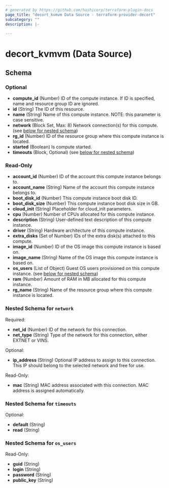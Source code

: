 ```yaml
---
# generated by https://github.com/hashicorp/terraform-plugin-docs
page_title: "decort_kvmvm Data Source - terraform-provider-decort"
subcategory: ""
description: |-
  
---
```


# decort_kvmvm (Data Source)





<!-- schema generated by tfplugindocs -->
## Schema

### Optional

- **compute_id** (Number) ID of the compute instance. If ID is specified, name and resource group ID are ignored.
- **id** (String) The ID of this resource.
- **name** (String) Name of this compute instance. NOTE: this parameter is case sensitive.
- **network** (Block Set, Max: 8) Network connection(s) for this compute. (see [below for nested schema](#nestedblock--network))
- **rg_id** (Number) ID of the resource group where this compute instance is located.
- **started** (Boolean) Is compute started.
- **timeouts** (Block, Optional) (see [below for nested schema](#nestedblock--timeouts))

### Read-Only

- **account_id** (Number) ID of the account this compute instance belongs to.
- **account_name** (String) Name of the account this compute instance belongs to.
- **boot_disk_id** (Number) This compute instance boot disk ID.
- **boot_disk_size** (Number) This compute instance boot disk size in GB.
- **cloud_init** (String) Placeholder for cloud_init parameters.
- **cpu** (Number) Number of CPUs allocated for this compute instance.
- **description** (String) User-defined text description of this compute instance.
- **driver** (String) Hardware architecture of this compute instance.
- **extra_disks** (Set of Number) IDs of the extra disk(s) attached to this compute.
- **image_id** (Number) ID of the OS image this compute instance is based on.
- **image_name** (String) Name of the OS image this compute instance is based on.
- **os_users** (List of Object) Guest OS users provisioned on this compute instance. (see [below for nested schema](#nestedatt--os_users))
- **ram** (Number) Amount of RAM in MB allocated for this compute instance.
- **rg_name** (String) Name of the resource group where this compute instance is located.

<a id="nestedblock--network"></a>
### Nested Schema for `network`

Required:

- **net_id** (Number) ID of the network for this connection.
- **net_type** (String) Type of the network for this connection, either EXTNET or VINS.

Optional:

- **ip_address** (String) Optional IP address to assign to this connection. This IP should belong to the selected network and free for use.

Read-Only:

- **mac** (String) MAC address associated with this connection. MAC address is assigned automatically.


<a id="nestedblock--timeouts"></a>
### Nested Schema for `timeouts`

Optional:

- **default** (String)
- **read** (String)


<a id="nestedatt--os_users"></a>
### Nested Schema for `os_users`

Read-Only:

- **guid** (String)
- **login** (String)
- **password** (String)
- **public_key** (String)


